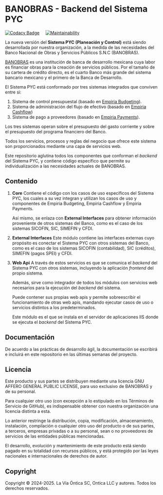 ﻿# BANOBRAS - Backend del Sistema PYC

[![Codacy Badge](https://app.codacy.com/project/badge/Grade/8b7ef90cedbb4ec5b80e8758bbc99b6b)](https://app.codacy.com/gh/Ontica/Banobras.PYC.Backend/dashboard?utm_source=gh&utm_medium=referral&utm_content=&utm_campaign=Badge_grade)
&nbsp; &nbsp;
[![Maintainability](https://api.codeclimate.com/v1/badges/ba4ca770fc8b2d3ab335/maintainability)](https://codeclimate.com/github/Ontica/Banobras.PYC.Backend/maintainability)

La nueva versión del **Sistema PYC (Planeación y Control)** está siendo desarrollada por
nuestra organización, a la medida de las necesidades del Banco Nacional de Obras y Servicios
Públicos S.N.C (BANOBRAS).

[BANOBRAS](https://www.gob.mx/banobras) es una institución de banca de desarrollo mexicana cuya labor
es financiar obras para la creación de servicios públicos. Por el tamaño de su cartera de crédito directo,
es el cuarto Banco más grande del sistema bancario mexicano y el primero de la Banca de Desarrollo.

El Sistema PYC está conformado por tres sistemas integrados que conviven entre sí:

1.  Sistema de control presupuestal (basado en [Empiria Budgeting](https://github.com/Ontica/Empiria.Budgeting)).
2.  Sistema de administración del flujo de efectivo (basado en [Empiria Cashflow](https://github.com/Ontica/Empiria.Cashflow))
3.  Sistema de pago a proveedores (basado en [Empiria Payments](https://github.com/Ontica/Empiria.Payments)).

Los tres sistemas operan sobre el presupuesto del gasto corriente y sobre el presupuesto del programa financiero del Banco.

Todos los servicios, procesos y reglas del negocio que ofrece este sistema son proporcionados mediante
una capa de servicios web.

Este repositorio aglutina todos los componentes que conforman el *backend* del Sistema PYC,
y contiene código específico que permite su individualización a las necesidades actuales
de BANOBRAS.

## Contenido

1.  **Core**
    Contiene el código con los casos de uso específicos del Sistema PYC,
    los cuales a su vez integran y utilizan los casos de uso y
    componentes de Empiria Budgeting, Empiria Cashflow y Empiria Payments.

    Así mismo, se enlaza con **External Interfaces** para obtener información
    proveniente de otros sistemas del Banco, como es el caso de los sistemas
    SICOFIN, SIC, SIMEFIN y CFDI.

2.  **External Interfaces**
    Este módulo contiene las interfaces externas cuyo propósito es conectar el
    Sistema PYC con otros sistemas del Banco, como es el caso de los sistemas
    SICOFIN (contabilidad), SIC (créditos), SIMEFIN (pagos SPEI) y CFDI.

3.  **Web Api**
    A través de estos servicios es que se comunica el *backend* del Sistema PYC
    con otros sistemas, incluyendo la aplicación *frontend* del propio sistema.

    Además, sirve como integrador de todos los módulos con servicios web
    necesarios para la ejecución del *backend* del sistema.

    Puede contener sus propias web apis y permite sobreescribir el funcionamiento
    de otras web apis, mandando ejecutar casos de uso o servicios distintos a los
    predeterminados.

    Este módulo es el que se instala en el servidor de aplicaciones IIS donde
    se ejecuta el *backend* del Sistema PYC.

## Documentación

De acuerdo a las prácticas de desarrollo ágil, la documentación se escribirá e
incluirá en este repositorio en las últimas semanas del proyecto.

## Licencia

Este producto y sus partes se distribuyen mediante una licencia GNU AFFERO
GENERAL PUBLIC LICENSE, para uso exclusivo de BANOBRAS y de su personal.

Para cualquier otro uso (con excepción a lo estipulado en los Términos de
Servicio de GitHub), es indispensable obtener con nuestra organización una
licencia distinta a esta.

Lo anterior restringe la distribución, copia, modificación, almacenamiento,
instalación, compilación o cualquier otro uso del producto o de sus partes,
a terceros, empresas privadas o a su personal, sean o no proveedores de
servicios de las entidades públicas mencionadas.

El desarrollo, evolución y mantenimiento de este producto está siendo pagado
en su totalidad con recursos públicos, y está protegido por las leyes nacionales
e internacionales de derechos de autor.

## Copyright

Copyright © 2024-2025. La Vía Óntica SC, Ontica LLC y autores.
Todos los derechos reservados.
